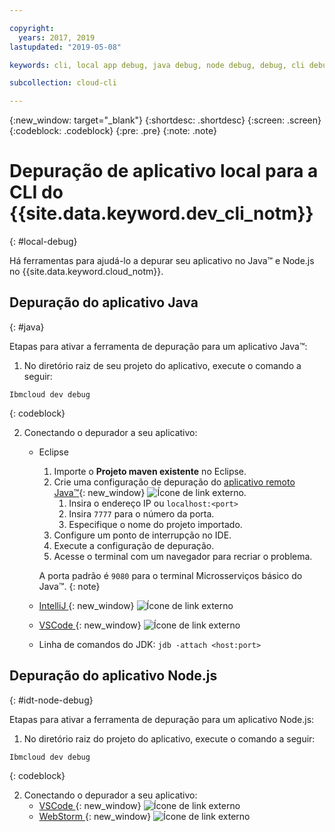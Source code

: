```yaml
---

copyright:
  years: 2017, 2019
lastupdated: "2019-05-08"

keywords: cli, local app debug, java debug, node debug, debug, cli debug, local cli, ibmcloud dev, dev debug

subcollection: cloud-cli

---
```


{:new_window: target="_blank"}
{:shortdesc: .shortdesc}
{:screen: .screen}
{:codeblock: .codeblock}
{:pre: .pre}
{:note: .note}

# Depuração de aplicativo local para a CLI do {{site.data.keyword.dev_cli_notm}}
{: #local-debug}

Há ferramentas para ajudá-lo a depurar seu aplicativo no Java&trade; e Node.js no {{site.data.keyword.cloud_notm}}.

## Depuração do aplicativo Java
{: #java}

Etapas para ativar a ferramenta de depuração para um aplicativo Java&trade;:

1. No diretório raiz de seu projeto do aplicativo, execute o comando a seguir:

  ```
  Ibmcloud dev debug
  ```
  {: codeblock}

2. Conectando o depurador a seu aplicativo:

	* Eclipse
      1. Importe o **Projeto maven existente** no Eclipse.
      2. Crie uma configuração de depuração do [aplicativo remoto Java&trade;](http://help.eclipse.org/neon/index.jsp?topic=%2Forg.eclipse.jdt.doc.user%2Ftasks%2Ftask-remotejava_launch_config.htm){: new_window} ![Ícone de link externo](../../icons/launch-glyph.svg "Ícone de link externo").
         1. Insira o endereço IP ou `localhost:<port>`  
         2. Insira `7777` para o número da porta.
         3. Especifique o nome do projeto importado.
      6. Configure um ponto de interrupção no IDE.
      7. Execute a configuração de depuração.
      8. Acesse o terminal com um navegador para recriar o problema.  
	   
	   A porta padrão é `9080` para o terminal Microsserviços básico do Java&trade;.
	   {: note}

	* [IntelliJ ](https://www.jetbrains.com/help/idea/2016.3/run-debug-configuration-remote.html){: new_window} ![Ícone de link externo](../../icons/launch-glyph.svg "Ícone de link externo")
	* [VSCode ](https://marketplace.visualstudio.com/items?itemName=donjayamanne.javadebugger){: new_window} ![Ícone de link externo](../../icons/launch-glyph.svg "Ícone de link externo")
	* Linha de comandos do JDK: `jdb -attach <host:port>`

## Depuração do aplicativo Node.js
{: #idt-node-debug}

Etapas para ativar a ferramenta de depuração para um aplicativo Node.js:

1. No diretório raiz do projeto do aplicativo, execute o comando a seguir:
  ```
  Ibmcloud dev debug
  ```
  {: codeblock}

2. Conectando o depurador a seu aplicativo:
	* [VSCode ](https://blog.docker.com/2016/07/live-debugging-docker/){: new_window} ![Ícone de link externo](../../icons/launch-glyph.svg "Ícone de link externo")
	* [WebStorm ](https://blog.alexseifert.com/2016/10/25/debugging-node-js-in-a-docker-container-with-webstorm/){: new_window} ![Ícone de link externo](../../icons/launch-glyph.svg "Ícone de link externo")


<!--
## Swift application debugging - content from mike tunnicliffe
{: #swift}

Steps to enable debug for a Swift application:  

1. On the App server (or system where the Swift application will execute), you should start the 'lldb server':
 - `lldb-server platform -->
<!-- listen <port number>`
2. On the App server, build the Kitura-based server application using the debug configuration:
 - `swift build debug`
3. On the App server, start the Kitura-based server application:
 - `./build/debug/Kitura-Starter`
4. On the client system (also known as the host system), start the 'lldb client':
 - `lldb`
5. Configure lldb client to connect to lldb-server:
 - `(lldb) platform select remote-linux`
 - `(lldb) platform connect connect://<ip address server>:<port number server>`
6. Execute commands to debug remote program:
 - `(lldb) process attach -->
<!--pid 3626`
-->
